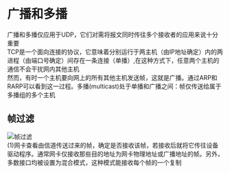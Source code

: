 # 广播和多播
广播和多播仅应用于UDP，它们对需将报文同时传往多个接收者的应用来说十分重要  
TCP是一个面向连接的协议，它意味着分别运行于两主机（由IP地址确定）内的两进程（由端口号确定）间存在一条连接（单播）,在这种方式下，任意两个主机的通信不会干扰网内其他主机  
然而，有时一个主机要向网上的所有其他主机发送帧，这就是广播。通过ARP和RARP可以看到这一过程。多播(multicast)处于单播和广播之间：帧仅传送给属于多播组的多个主机
## 帧过滤
![帧过滤](http://docs.52im.net/extend/docs/book/tcpip/vol1/12/images2/52im_net_1.png)  
(1)网卡查看由信道传送过来的帧，确定是否接收该帧，若接收后就将它传往设备驱动程序。通常网卡仅接收那些目的地址为网卡物理地址或广播地址的帧。另外，多数接口均被设置为混合模式，这种模式能接收每个帧的一个复制  



